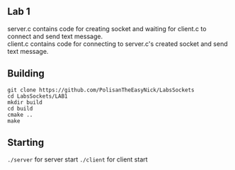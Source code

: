 ## Lab 1

server.c contains code for creating socket and waiting for client.c to connect and send text message.  
client.c contains code for connecting to server.c's created socket and send text message.  

## Building
```
git clone https://github.com/PolisanTheEasyNick/LabsSockets
cd LabsSockets/LAB1
mkdir build
cd build
cmake ..
make
```

## Starting
`./server` for server start
`./client` for client start